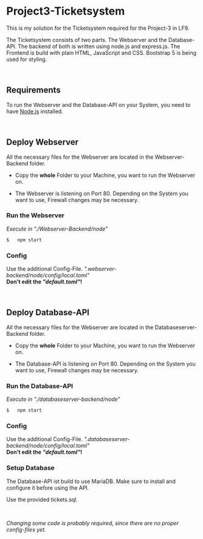 # **Project3-Ticketsystem**

This is my solution for the Ticketsystem required for the Project-3 in LF9.     

The Ticketsystem consists of two parts. The Webserver and the Database-API. The backend of both is written using node.js and express.js. The Frontend is build with plain HTML, JavaScript and CSS. Bootstrap 5 is being used for styling.

<br>


## **Requirements**
To run the Webserver and the Database-API on your System, you need to have [Node.js](https://nodejs.org/en/) installed. 

<br>

## **Deploy Webserver**
All the necessary files for the Webserver are located in the Webserver-Backend folder.

- Copy the **whole** Folder to your Machine, you want to run the Webserver on.

- The Webserver is listening on Port 80. Depending on the System you want to use, Firewall changes may be necessary.


### **Run the Webserver**
*Execute in "./Webserver-Backend/node"*
```bash
$   npm start
```

### **Config**
Use the additional Config-File. *".webserver-backend/node/config/local.toml"*   
**Don't edit the *"default.toml"*!**

<br>

## **Deploy Database-API**
All the necessary files for the Webserver are located in the Databaseserver-Backend folder.

- Copy the **whole** Folder to your Machine, you want to run the Webserver on.

- The Database-API is listening on Port 80. Depending on the System you want to use, Firewall changes may be necessary.

### **Run the Database-API**
*Execute in "./databaseserver-backend/node"*
```bash
$   npm start
```

### **Config**
Use the additional Config-File. *".databaseserver-backend/node/config/local.toml"*  
**Don't edit the *"default.toml"*!**

### **Setup Database** 
The Database-API ist build to use MariaDB. Make sure to install and configure it before using the API. 

Use the provided tickets.sql. 

<br>

*Changing some code is probably required, since there are no proper config-files yet.*